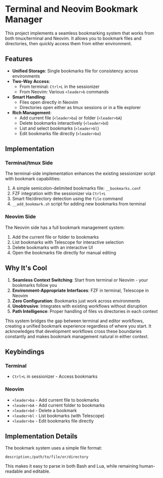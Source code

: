 # Terminal and Neovim Bookmark Manager

This project implements a seamless bookmarking system that works from both tmux/terminal and Neovim. It allows you to bookmark files and directories, then quickly access them from either environment.

## Features

- **Unified Storage**: Single bookmarks file for consistency across environments
- **Two-Way Access**: 
  - From terminal: `Ctrl+L` in the sessionizer
  - From Neovim: Various `<leader>b` commands
- **Smart Handling**:
  - Files open directly in Neovim
  - Directories open either as tmux sessions or in a file explorer
- **Rich Management**:
  - Add current file (`<leader>ba`) or folder (`<leader>bA`)
  - Delete bookmarks interactively (`<leader>bd`)
  - List and select bookmarks (`<leader>bl`)
  - Edit bookmarks file directly (`<leader>be`)

## Implementation

### Terminal/tmux Side

The terminal-side implementation enhances the existing sessionizer script with bookmark capabilities:

1. A simple semicolon-delimited bookmarks file: `__bookmarks.conf`
2. FZF integration with the sessionizer via `Ctrl+L`
3. Smart file/directory detection using the `file` command
4. `__add_bookmark.sh` script for adding new bookmarks from terminal

### Neovim Side

The Neovim side has a full bookmark management system:

1. Add the current file or folder to bookmarks
2. List bookmarks with Telescope for interactive selection
3. Delete bookmarks with an interactive UI
4. Open the bookmarks file directly for manual editing

## Why It's Cool

1. **Seamless Context Switching**: Start from terminal or Neovim - your bookmarks follow you
2. **Environment-Appropriate Interfaces**: FZF in terminal, Telescope in Neovim
3. **Zero Configuration**: Bookmarks just work across environments
4. **Unobtrusive**: Integrates with existing workflows without disruption
5. **Path Intelligence**: Proper handling of files vs directories in each context

This system bridges the gap between terminal and editor workflows, creating a unified bookmark experience regardless of where you start. It acknowledges that development workflows cross these boundaries constantly and makes bookmark management natural in either context.

## Keybindings

### Terminal
- `Ctrl+L` in sessionizer - Access bookmarks

### Neovim
- `<leader>ba` - Add current file to bookmarks
- `<leader>bA` - Add current folder to bookmarks
- `<leader>bd` - Delete a bookmark
- `<leader>bl` - List bookmarks (with Telescope)
- `<leader>be` - Edit bookmarks file directly

## Implementation Details

The bookmark system uses a simple file format:
```
description;/path/to/file/or/directory
```

This makes it easy to parse in both Bash and Lua, while remaining human-readable and editable.